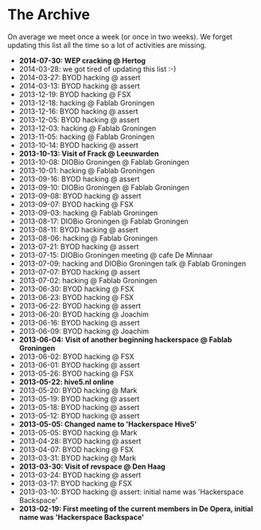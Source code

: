 The Archive
===========

On average we meet once a week (or once in two weeks). We forget updating this
list all the time so a lot of activities are missing.

 - **2014-07-30: WEP cracking @ Hertog**
 - 2014-03-28: we got tired of updating this list :-)
 - 2014-03-27: BYOD hacking @ assert
 - 2014-03-13: BYOD hacking @ assert
 - 2013-12-19: BYOD hacking @ FSX
 - 2013-12-18: hacking @ Fablab Groningen
 - 2013-12-16: BYOD hacking @ assert
 - 2013-12-05: BYOD hacking @ assert
 - 2013-12-03: hacking @ Fablab Groningen
 - 2013-11-05: hacking @ Fablab Groningen
 - 2013-10-14: BYOD hacking @ assert
 - **2013-10-13: Visit of Frack @ Leeuwarden**
 - 2013-10-08: DIOBio Groningen @ Fablab Groningen
 - 2013-10-01: hacking @ Fablab Groningen
 - 2013-09-16: BYOD hacking @ assert
 - 2013-09-10: DIOBio Groningen @ Fablab Groningen
 - 2013-09-08: BYOD hacking @ assert
 - 2013-09-07: BYOD hacking @ FSX
 - 2013-09-03: hacking @ Fablab Groningen
 - 2013-08-17: DIOBio Groningen @ Fablab Groningen
 - 2013-08-11: BYOD hacking @ assert
 - 2013-08-06: hacking @ Fablab Groningen
 - 2013-07-21: BYOD hacking @ assert
 - 2013-07-15: DIOBio Groningen meeting @ cafe De Minnaar
 - 2013-07-09: hacking and DIOBio Groningen talk @ Fablab Groningen
 - 2013-07-07: BYOD hacking @ assert
 - 2013-07-02: hacking @ Fablab Groningen
 - 2013-06-30: BYOD hacking @ FSX
 - 2013-06-23: BYOD hacking @ FSX
 - 2013-06-22: BYOD hacking @ assert
 - 2013-06-20: BYOD hacking @ Joachim
 - 2013-06-16: BYOD hacking @ assert
 - 2013-06-09: BYOD hacking @ Joachim
 - **2013-06-04: Visit of another beginning hackerspace @ Fablab Groningen**
 - 2013-06-02: BYOD hacking @ FSX
 - 2013-06-01: BYOD hacking @ assert
 - 2013-05-26: BYOD hacking @ FSX
 - **2013-05-22: hive5.nl online**
 - 2013-05-20: BYOD hacking @ Mark
 - 2013-05-19: BYOD hacking @ assert
 - 2013-05-18: BYOD hacking @ assert
 - 2013-05-12: BYOD hacking @ assert
 - **2013-05-05: Changed name to 'Hackerspace Hive5'**
 - 2013-05-05: BYOD hacking @ Mark
 - 2013-04-28: BYOD hacking @ assert
 - 2013-04-07: BYOD hacking @ FSX
 - 2013-03-31: BYOD hacking @ Mark
 - **2013-03-30: Visit of revspace @ Den Haag**
 - 2013-03-24: BYOD hacking @ assert
 - 2013-03-17: BYOD hacking @ FSX
 - 2013-03-10: BYOD hacking @ assert: initial name was 'Hackerspace Backspace'
 - **2013-02-19: First meeting of the current members in De Opera, initial
   name was 'Hackerspace Backspace'**
